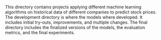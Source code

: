 This directory contains projects applying different machine learning algorithms on historical data of different companies to predict stock prices. The development directory is where the models where developed. It includes initial try-outs, improvements, and multiple 
changes. The final directory includes the finalized versions of the models, the evaluation metrics, and the final experiments.